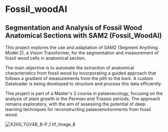 # Fossil_woodAI

## Segmentation and Analysis of Fossil Wood Anatomical Sections with SAM2 (Fossil_WoodAI)

This project explores the use and adaptation of SAM2 (Segment Anything Model 2), a Vision Transformer, for the segmentation and measurement of fossil wood cells in anatomical section.

The main objective is to automate the extraction of anatomical characteristics from fossil wood by incorporating a guided approach that follows a gradient of measurements from the pith to the bark. A custom Dataloader is being developed to structure and process this data efficiently.

This project is part of a Master's 2 course in palaeoecology, focusing on the analysis of plant growth in the Permian and Triassic periods. The approach remains exploratory, with the aim of assessing the potential of deep learning techniques for reconstructing palaeoenvironments from fossil wood.

![X200_TGV4B_B-P_1 tif_Image_8](https://github.com/user-attachments/assets/b2e72f85-ed3c-41af-8112-ba4820fa7f16)


